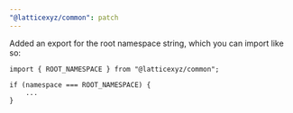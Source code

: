 ```yaml
---
"@latticexyz/common": patch
---
```


Added an export for the root namespace string, which you can import like so:

```
import { ROOT_NAMESPACE } from "@latticexyz/common";

if (namespace === ROOT_NAMESPACE) {
    ...
}
```
